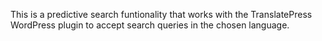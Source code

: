 This is a predictive search funtionality that works with the TranslatePress WordPress plugin to accept search queries in the chosen language.
